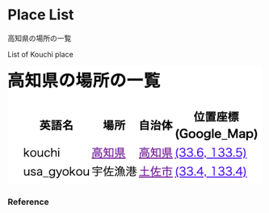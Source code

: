 Place List
============

高知県の場所の一覧

List of Kouchi place

![place list](https://github.com/ohwada/World_Countries/blob/main/geoPandas/polygon_explode/kouchi/place_list/screenshots/kouchi_place_list.png)

### Reference

